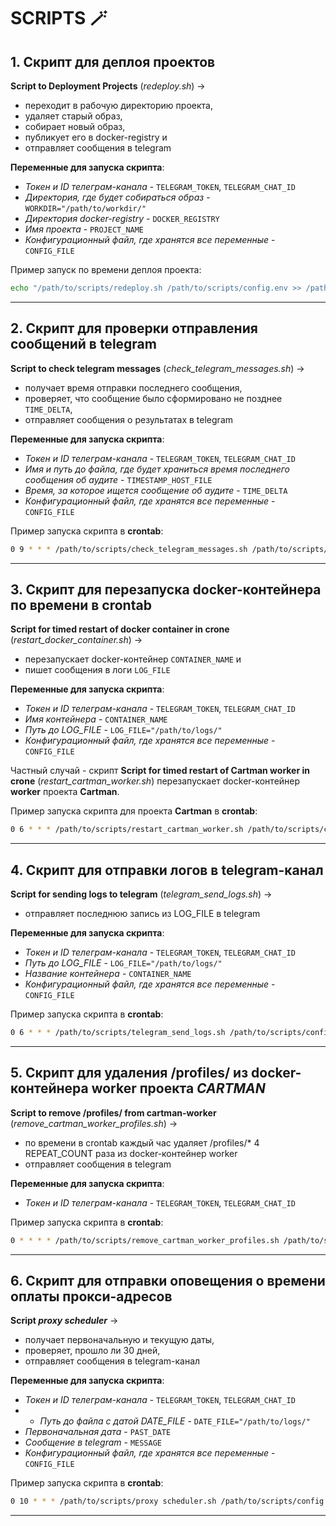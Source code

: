 # SCRIPTS 🪄

## 1. **Скрипт для деплоя проектов**

**Script to Deployment Projects** (_redeploy.sh_) ->

- переходит в рабочую директорию проекта, 
- удаляет старый образ,
- собирает новый образ, 
- публикует его в docker-registry и 
- отправляет сообщения в telegram

**Переменные для запуска скрипта**:

- _Токен и ID телеграм-канала_ - `TELEGRAM_TOKEN`, `TELEGRAM_CHAT_ID`
- _Директория, где будет собираться образ_ - `WORKDIR="/path/to/workdir/"`
- _Директория docker-registry_ - `DOCKER_REGISTRY`
- _Имя проекта_ - `PROJECT_NAME`
- _Конфигурационный файл, где хранятся все переменные_ - `CONFIG_FILE`

Пример запуск по времени деплоя проекта:
```bash
echo "/path/to/scripts/redeploy.sh /path/to/scripts/config.env >> /path/to/scripts/cartman_log.log 2>&1" | at 18:26 2025-03-24
```

---
## 2. **Скрипт для проверки отправления сообщений в telegram**

**Script to check telegram messages** (_check_telegram_messages.sh_) ->

- получает время отправки последнего сообщения,
- проверяет, что сообщение было сформировано не позднее `TIME_DELTA`,
- отправляет сообщения о результатах в telegram

**Переменные для запуска скрипта**:

- _Токен и ID телеграм-канала_ - `TELEGRAM_TOKEN`, `TELEGRAM_CHAT_ID`
- _Имя и путь до файла, где будет храниться время последнего сообщения об аудите_ - `TIMESTAMP_HOST_FILE`
- _Время, за которое ищется сообщение об аудите_ - `TIME_DELTA`
- _Конфигурационный файл, где хранятся все переменные_ - `CONFIG_FILE`

Пример запуска скрипта в **crontab**:
```bash
0 9 * * * /path/to/scripts/check_telegram_messages.sh /path/to/scripts/config.env >> /path/to/scripts/check_telegram_messages.log 2>&1
```

---
## 3. **Скрипт для перезапуска docker-контейнера по времени в crontab**

**Script for timed restart of docker container in crone** (_restart_docker_container.sh_) ->

- перезапускает docker-контейнер `CONTAINER_NAME` и
- пишет сообщения в логи `LOG_FILE`

**Переменные для запуска скрипта**:

- _Токен и ID телеграм-канала_ - `TELEGRAM_TOKEN`, `TELEGRAM_CHAT_ID`
- _Имя контейнера_ - `CONTAINER_NAME`
- _Путь до LOG_FILE_ - `LOG_FILE="/path/to/logs/"`
- _Конфигурационный файл, где хранятся все переменные_ - `CONFIG_FILE`

Частный случай - скрипт **Script for timed restart of Cartman worker in crone** (_restart_cartman_worker.sh_) 
перезапускает docker-контейнер **worker** проекта **Cartman**.

Пример запуска скрипта для проекта **Cartman** в **crontab**:
```bash
0 6 * * * /path/to/scripts/restart_cartman_worker.sh /path/to/scripts/config.env >> /path/to/scripts/restart_cartman_worker.log 2>&1
```

---
## 4. **Скрипт для отправки логов в telegram-канал**

**Script for sending logs to telegram** (_telegram_send_logs.sh_) ->

- отправляет последнюю запись из LOG_FILE в telegram

**Переменные для запуска скрипта**:

- _Токен и ID телеграм-канала_ - `TELEGRAM_TOKEN`, `TELEGRAM_CHAT_ID`
- _Путь до LOG_FILE_ - `LOG_FILE="/path/to/logs/"`
- _Название контейнера_ - `CONTAINER_NAME`
- _Конфигурационный файл, где хранятся все переменные_ - `CONFIG_FILE`

Пример запуска скрипта в **crontab**:
```bash
0 6 * * * /path/to/scripts/telegram_send_logs.sh /path/to/scripts/config.env >> /path/to/scripts/telegram_send_logs.log 2>&1
```

---
## 5. **Скрипт для удаления /profiles/ из docker-контейнера worker проекта _CARTMAN_**

**Script to remove /profiles/ from cartman-worker** (_remove_cartman_worker_profiles.sh_) ->

- по времени в crontab каждый час удаляет /profiles/* 4 REPEAT_COUNT раза из docker-контейнер worker
- отправляет сообщения в telegram

**Переменные для запуска скрипта**:

- _Токен и ID телеграм-канала_ - `TELEGRAM_TOKEN`, `TELEGRAM_CHAT_ID`

Пример запуска скрипта в **crontab**:
```bash
0 * * * * /path/to/scripts/remove_cartman_worker_profiles.sh /path/to/scripts/config.env >> /path/to/scripts/remove_cartman_worker_profiles.log 2>&1
```

---
## 6. **Скрипт для отправки оповещения о времени оплаты прокси-адресов**

**Script _proxy scheduler_** ->

- получает первоначальную и текущую даты,
- проверяет, прошло ли 30 дней,
- отправляет сообщения в telegram-канал

**Переменные для запуска скрипта**:

- _Токен и ID телеграм-канала_ - `TELEGRAM_TOKEN`, `TELEGRAM_CHAT_ID`
- - _Путь до файла с датой DATE_FILE_ - `DATE_FILE="/path/to/logs/"`
- _Первоначальная дата_ - `PAST_DATE`
- _Сообщение в telegram_ - `MESSAGE`
- _Конфигурационный файл, где хранятся все переменные_ - `CONFIG_FILE`

Пример запуска скрипта в **crontab**:
```bash
0 10 * * * /path/to/scripts/proxy scheduler.sh /path/to/scripts/config.env >> /path/to/scripts/proxy scheduler.log 2>&1
```

---

